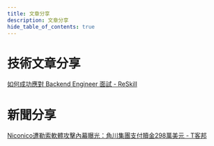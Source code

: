 ```yaml
---
title: 文章分享
description: 文章分享
hide_table_of_contents: true
---
```

# 技術文章分享
[如何成功應對 Backend Engineer 面試 - ReSkill](https://reskilllab.tech/backend-engineer-interview-questions-guide/?fbclid=IwY2xjawHiB69leHRuA2FlbQIxMAABHbh7ttx-8Wu5081yJDl4mbyWkDLuvD6DD2OMMzaLLW9kTAtfI7AHqIoiAw_aem_sow3LXGytpQgOBG6cl64CA)
# 新聞分享
[Niconico遭勒索軟體攻擊內幕曝光：角川集團支付贖金298萬美元 - T客邦](https://www.techbang.com/posts/120419-inside-story-of-niconicos-ransomware-attack-exposed-kadokawa?utm_source=popin&utm_medium=link&fbclid=IwY2xjawHfkV9leHRuA2FlbQIxMQABHbxsL3ZvtkhVKyIE9Qnf6bgdzXSHjC-seogaBVTbhrCA6vh5WvnguwMhmA_aem_XPYHKNkUjTg-84_rXXd6fg)
